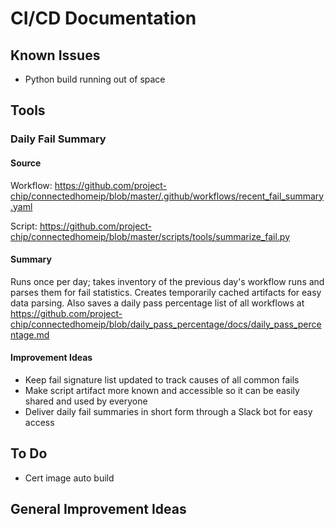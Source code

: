 # CI/CD Documentation

## Known Issues

-   Python build running out of space

## Tools

### Daily Fail Summary

#### Source

Workflow:
https://github.com/project-chip/connectedhomeip/blob/master/.github/workflows/recent_fail_summary.yaml

Script:
https://github.com/project-chip/connectedhomeip/blob/master/scripts/tools/summarize_fail.py

#### Summary

Runs once per day; takes inventory of the previous day's workflow runs and
parses them for fail statistics. Creates temporarily cached artifacts for easy
data parsing. Also saves a daily pass percentage list of all workflows at
https://github.com/project-chip/connectedhomeip/blob/daily_pass_percentage/docs/daily_pass_percentage.md

#### Improvement Ideas

-   Keep fail signature list updated to track causes of all common fails
-   Make script artifact more known and accessible so it can be easily shared and used by everyone
-   Deliver daily fail summaries in short form through a Slack bot for easy
    access

## To Do

-   Cert image auto build

## General Improvement Ideas
